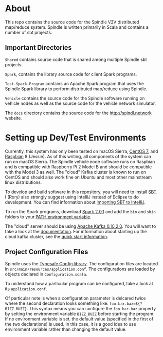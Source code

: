 # About

This repo contains the source code for the Spindle V2V distributed map/reduce system.
Spindle is written primarily in Scala and contains a number of sbt projects.

## Important Directories

`Shared` contains source code that is shared among multiple Spindle sbt projects.

`Spark`, contains the library source code for client Spark programs.

`Test-Spark-Program` contains an Apache Spark program that uses the Spindle Spark library to perform distributed map/reduce using Spindle.

`Vehicle` contains the source code for the Spindle software running on vehicle nodes as well as the source code for the vehicle network simulator.

The `docs` directory contains the source code for the <http://spindl.network> website.

# Setting up Dev/Test Environments

Currently, this system has only been tested on macOS Sierra, [CentOS 7](https://wiki.centos.org/Download), and [Raspbian](https://www.raspberrypi.org/downloads/raspbian/) 8 (Jessie).
As of this writing, all components of the system can run on macOS Sierra.
The Spindle vehicle node software runs on Raspbian and is compatible with Raspberry Pi 2 Model B and should be compatible with the Model 3 as well.
The "cloud" Kafka cluster is known to run on CentOS and should also work fine on Ubuntu and most other mainstream linux distributions.

To develop and build software in this repository, you will need to install [SBT](http://www.scala-sbt.org/0.13/docs/Setup.html).
I (Rory) also strongly suggest using IntelliJ instead of Eclipse to do development.
You can find information about [importing SBT to IntelliJ](https://www.jetbrains.com/help/idea/2017.1/getting-started-with-sbt.html#import_project).

To run the Spark programs, download [Spark 2.0.1](http://spark.apache.org/releases/spark-release-2-0-1.html) and add the `bin` and `sbin` folders to your [PATH environment variable](https://superuser.com/questions/284342/what-are-path-and-other-environment-variables-and-how-can-i-set-or-use-them).

The "cloud" server should be using [Apache Kafka 0.10.2.0](https://www.apache.org/dyn/closer.cgi?path=/kafka/0.10.2.0/kafka-0.10.2.0-src.tgz).
You will want to take a look at the [documentation](https://kafka.apache.org/0102/documentation.html).
For information about starting up the cloud kafka cluster, see the [quick start information](https://kafka.apache.org/0102/documentation.html#quickstart).

## Project Configuration Files

Spindle uses the [Typesafe Config library](https://github.com/typesafehub/config).
The configuration files are located in `src/main/resources/application.conf`.
The configurations are loaded by objects declared in `Configuration.scala`.

To understand how a particular program can be configured, take a look at its `application.conf`.

Of particular note is when a configuration parameter is delcared twice where the second declaration looks something like: `foo.bar.baz=${?BIZZ_BUZZ}`.
This syntax means you can configure the `foo.bar.baz` property by setting the environment variable `BIZZ_BUZZ` before starting the program.
If no environment variable is set, the default value (specified in the first of the two declarations) is used.
In this case, it is a good idea to use environment variable rather than changing the default value.
